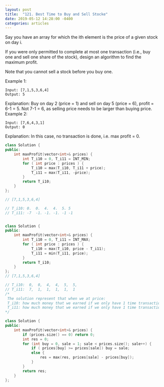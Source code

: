 ```yaml
---
layout: post
title:  "121. Best Time to Buy and Sell Stocke"
date: 2019-05-12 14:28:00 -0400
categories: articles
---
```


Say you have an array for which the ith element is the price of a given stock on day i.

If you were only permitted to complete at most one transaction (i.e., buy one and sell one share of the stock), design an algorithm to find the maximum profit.

Note that you cannot sell a stock before you buy one.

Example 1:
```
Input: [7,1,5,3,6,4]
Output: 5
```
Explanation: Buy on day 2 (price = 1) and sell on day 5 (price = 6), profit = 6-1 = 5.
             Not 7-1 = 6, as selling price needs to be larger than buying price.
Example 2:
```
Input: [7,6,4,3,1]
Output: 0
```
Explanation: In this case, no transaction is done, i.e. max profit = 0.
```c++
class Solution {
public:
    int maxProfit(vector<int>& prices) {
        int T_i10 = 0, T_i11 = INT_MIN;
        for ( int price : prices ) {
            T_i10 = max(T_i10, T_i11 + price);
            T_i11 = max(T_i11, -price);
        }
        return T_i10;
    }
};

// [7,1,5,3,6,4]

// T_i10: 0.  0.  4.  4.  5. 5 
// T_i11: -7  -1. -1. -1. -1 -1
```
```c++

class Solution {
public:
    int maxProfit(vector<int>& prices) {
        int T_i10 = 0, T_i11 = INT_MAX;
        for ( int price : prices ) {
            T_i10 = max(T_i10, price - T_i11);
            T_i11 = min(T_i11, price);
        }
        return T_i10;
    }
};
// [7,1,5,3,6,4]

// T_i10:  0,  0,  4,  4,  5,  5,
// T_i11:  7,  1,  1,  1,  1,  1
/*
 The solution represent that when we at price:
 T_i10: how much money that we earned if we only have 1 time transaction and there's 0 chance left.
 T_i11: how much money that we earned if we only have 1 time transaction and there is still 1 chance to make. The lowest price that we can by in.
*/
```


```c++
class Solution {
public:
    int maxProfit(vector<int>& prices) {
        if (prices.size() == 0) return 0;
        int res = 0;
        for (int buy = 0, sale = 1; sale < prices.size(); sale++) {
            if ( prices[buy] >= prices[sale]) buy = sale;
            else {
                res = max(res, prices[sale] - prices[buy]);
            }
        }
        return res;
    }
};
```
